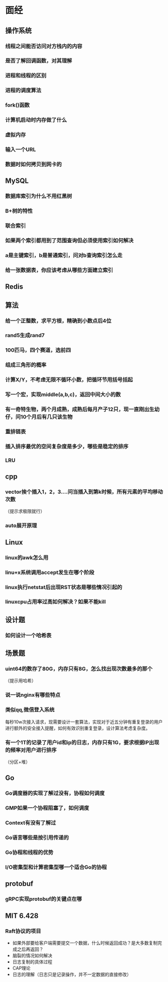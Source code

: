 # 面经

## 操作系统

### 线程之间能否访问对方栈内的内容

### 是否了解回调函数，对其理解

### 进程和线程的区别

### 进程的调度算法

### fork()函数

### 计算机启动时内存做了什么

### 虚拟内存

### 输入一个URL

### 数据时如何拷贝到网卡的



## MySQL

### 数据库索引为什么不用红黑树

### B+树的特性

### 联合索引

### 如果两个索引都用到了范围查询但必须使用索引如何解决

### a是主键索引，b是普通索引，问对b查询索引怎么走

### 给一张数据表，你应该考虑从哪些方面建立索引



## Redis



## 算法

### 给一个正整数，求平方根，精确到小数点后4位

### rand5生成rand7

### 100匹马，四个赛道，选前四

### 组成三角形的概率

### 计算X/Y，不考虑无限不循环小数，把循环节用括号括起

### 写一个宏，实现middle(a,b,c)，返回中间大小的数

### 有一奇特生物，两个月成熟，成熟后每月产子12只，现一直刚出生幼仔，问10个月后有几只该生物

### 重排链表

### 插入排序最优的空间复杂度是多少，哪些是稳定的排序

### LRU





## cpp

### vector挨个插入1，2，3....问当插入到第k时候，所有元素的平均移动次数

（提示求极限就行）

### auto展开原理

## Linux

### linux的awk怎么用

### linu+x系统调用accept发生在哪个阶段

### linux执行netstat后出现RST状态是哪些情况引起的

### linuxcpu占用率过高如何解决？如果不能kill

## 设计题

### 如何设计一个哈希表

## 场景题

### uint64的数存了80G，内存只有8G，怎么找出现次数最多的那个

（提示用哈希）

### 说一说nginx有哪些特点

### 类似qq,微信登入系统

每秒10w次接入请求，现需要设计一套算法，实现对于近五分钟有重复登录的用户进行额外的安全接入提醒，如何有效识别重复登录，设计算法考虑复杂度。

### 有一个1T的记录了用户id和ip的日志，内存只有1G，要求根据IP出现的频率对用户进行排序

（分区+堆）

## Go

### Go调度器的实现了解过没有，协程如何调度

### GMP如果一个协程阻塞了，如何调度

### Context有没有了解过

### Go语言哪些是按引用传递的

### Go协程和线程的优势

### I/O密集型和计算密集型哪一个适合Go的协程



## protobuf

### gRPC实现protobuf的关键点在哪



## MIT 6.428

### Raft协议的项目

- 如果外部要给客户端需要提交一个数据，什么时候返回成功？是大多数复制完成之后再返回？
- 脑裂的情况如何解决
- 日志复制的具体过程
- CAP理论
- 日志的理解（日志只是记录操作，并不一定数据的直接修改）